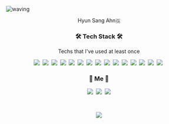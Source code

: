 ![waving](https://capsule-render.vercel.app/api?type=waving&height=200&text=HyunSang&fontAlign=80&fontAlignY=40&color=gradient)

<p align="center">Hyun Sang Ahn🇬</p>

<h3 align="center">🛠 Tech Stack 🛠</h3>

<p align="center"> Techs that I've used at least once </p>

<p align="center">
  <img src="https://img.shields.io/badge/Python-3776AB?style=for-the-badge&logo=python&logoColor=white" /></a>&nbsp 
  <img src="https://img.shields.io/badge/HTML-239120?style=for-the-badge&logo=html5&logoColor=white" /></a>&nbsp 
  <img src="https://img.shields.io/badge/CSS-239120?&style=for-the-badge&logo=css3&logoColor=white" /></a>&nbsp 
  <img src="https://img.shields.io/badge/JavaScript-F7DF1E?style=for-the-badge&logo=javascript&logoColor=black" /></a>&nbsp 
  <img src="https://img.shields.io/badge/TypeScript-007ACC?style=for-the-badge&logo=typescript&logoColor=white" /></a>&nbsp 
  <img src="https://img.shields.io/badge/HTML5-E34F26?style=for-the-badge&logo=html5&logoColor=white" /></a>&nbsp 
  <img src="https://img.shields.io/badge/CSS3-1572B6?style=for-the-badge&logo=css3&logoColor=white" /></a>&nbsp 
  <img src="https://img.shields.io/badge/PHP-777BB4?style=for-the-badge&logo=php&logoColor=white" /></a>&nbsp 
  <img src="https://img.shields.io/badge/Markdown-000000?style=for-the-badge&logo=markdown&logoColor=white" /></a>&nbsp 
  <img src="https://img.shields.io/badge/React-20232A?style=for-the-badge&logo=react&logoColor=61DAFB" /></a>&nbsp 
  <img src="https://img.shields.io/badge/Bootstrap-563D7C?style=for-the-badge&logo=bootstrap&logoColor=white" /></a>&nbsp 
  <img src="https://img.shields.io/badge/Redux-593D88?style=for-the-badge&logo=redux&logoColor=white" /></a>&nbsp 
  <img src="https://img.shields.io/badge/React_Router-CA4245?style=for-the-badge&logo=react-router&logoColor=white" /></a>&nbsp 
  <img src="https://img.shields.io/badge/jQuery-0769AD?style=for-the-badge&logo=jquery&logoColor=white" /></a>&nbsp 
  <img src="https://img.shields.io/badge/MySQL-00000F?style=for-the-badge&logo=mysql&logoColor=white" /></a>&nbsp 

</p>






<!-- 
<br>

<h3 align="center">🪄 Blog 🪄</h3>

<div align="center" style="text-align:center">
  
  [![Velog's GitHub stats](https://velog-readme-stats.vercel.app/api?name=woo0_hooo&tag=기술면접대비)](https://velog.io/@woo0_hooo)
  [![Velog's GitHub stats](https://velog-readme-stats.vercel.app/api?name=woo0_hooo)](https://velog.io/@woo0_hooo)
  
</div>
  
<br> -->


<h3 align="center"> 🧸 Me 🧸 </h3>
<p align="center">
  <a href="https://velog.io/@woo0_hooo"><img src="https://img.shields.io/badge/Tech%20Blog-11B48A?style=flat-square&logo=Vimeo&logoColor=white&link=https://velog.io/@woo0_hooo"/></a>&nbsp
  <a href="https://www.instagram.com/woo0_hooo/"><img src="https://img.shields.io/badge/Instagram-E4405F?style=flat-square&logo=Instagram&logoColor=white&link=https://www.instagram.com/woo0_hooo/"/></a>&nbsp
  <a href="mailto:viliketh1s98@naver.com"><img src="https://img.shields.io/badge/Gmail-d14836?style=flat-square&logo=Gmail&logoColor=white&link=viliketh1s98@naver.com"/></a>
</p>
<br>

<p align="center">
  <a href="https://hits.seeyoufarm.com"><img src="https://hits.seeyoufarm.com/api/count/incr/badge.svg?url=https%3A%2F%2Fgithub.com%2Fhyunsang-ahn%2Fhyunsang-ahn%2Fblob%2Fmain%2FREADME.md&count_bg=%2379C83D&title_bg=%23555555&icon=&icon_color=%23E7E7E7&title=hits&edge_flat=false"/></a>
</p>
